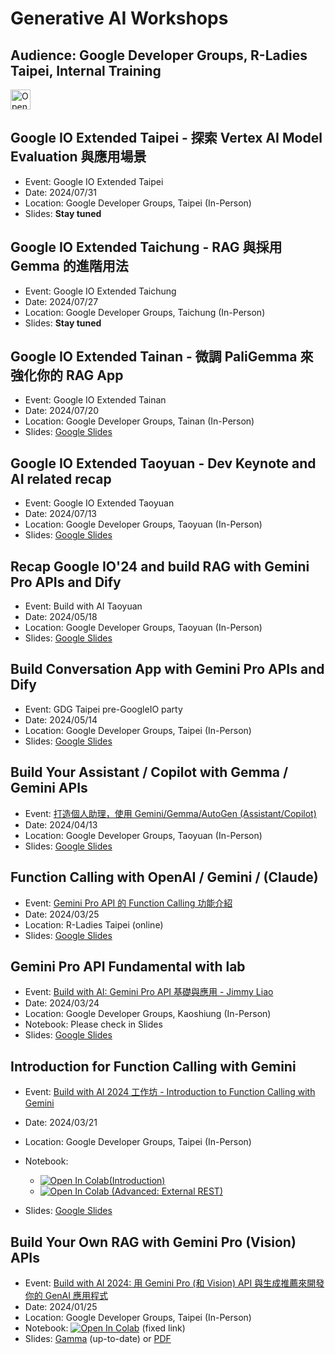 # Generative AI Workshops
## Audience: Google Developer Groups, R-Ladies Taipei, Internal Training

<a href="https://idx.google.com/import?url=https://github.com/jimmyliao/genai-gdg" target="_blank">
  <picture>
    <source media="(prefers-color-scheme: dark)" srcset="https://cdn.idx.dev/btn/open_dark_32.svg">
    <source media="(prefers-color-scheme: light)" srcset="https://cdn.idx.dev/btn/open_light_32.svg">
    <img height="32" alt="Open in IDX" src="https://cdn.idx.dev/btn/open_purple_32.svg">
  </picture>
</a>

## Google IO Extended Taipei - 探索 Vertex AI Model Evaluation 與應用場景
- Event: Google IO Extended Taipei
- Date: 2024/07/31
- Location: Google Developer Groups, Taipei (In-Person)
- Slides: **Stay tuned**


## Google IO Extended Taichung - RAG 與採用Gemma 的進階用法
- Event: Google IO Extended Taichung
- Date: 2024/07/27
- Location: Google Developer Groups, Taichung (In-Person)
- Slides: **Stay tuned**


## Google IO Extended Tainan - 微調 PaliGemma 來強化你的 RAG App
- Event: Google IO Extended Tainan
- Date: 2024/07/20
- Location: Google Developer Groups, Tainan (In-Person)
- Slides: <a href="https://docs.google.com/presentation/d/1Kll_XunMNjrOM3TZXytvpNoXxlGXrY7Hb6aZ2O2tnD4/edit?usp=sharing" target="_blank">Google Slides</a>


## Google IO Extended Taoyuan - Dev Keynote and AI related recap
- Event: Google IO Extended Taoyuan
- Date: 2024/07/13
- Location: Google Developer Groups, Taoyuan (In-Person)
- Slides: <a href="https://docs.google.com/presentation/d/1iXKFHocJZJsnepYbYKC7BwBcTvI7vbt80g8P9ZbiFU0/edit?usp=sharing" target="_blank">Google Slides</a>

## Recap Google IO'24 and build RAG with Gemini Pro APIs and Dify
- Event: Build with AI Taoyuan
- Date: 2024/05/18
- Location: Google Developer Groups, Taoyuan (In-Person)
- Slides: <a href="https://docs.google.com/presentation/d/1E5c8Z2kXmbecgSxm7_7nqN3MQ9KCeinXhX3o9AgkP4o/edit?usp=sharing" target="_blank">Google Slides</a>

## Build Conversation App with Gemini Pro APIs and Dify
- Event: GDG Taipei pre-GoogleIO party
- Date: 2024/05/14
- Location: Google Developer Groups, Taipei (In-Person)
- Slides: <a href="https://docs.google.com/presentation/d/106uL9Japg0iNnuEhaDItgWWD1amV6R8azxigez35ZBc/edit?usp=sharing" target="_blank">Google Slides</a>


## Build Your Assistant / Copilot with Gemma / Gemini APIs
- Event: [打造個人助理，使用 Gemini/Gemma/AutoGen (Assistant/Copilot)](https://gdg.community.dev/events/details/google-gdg-taoyuan-presents-4yue-fen-gemini-api-ying-yong-cheng-shi-kai-fa-gong-zuo-fang-yong-geminigemma-yu-autogenda-zao-ge-ren-zhu-li-assistantmulti-agent/)
- Date: 2024/04/13
- Location: Google Developer Groups, Taoyuan (In-Person)
- Slides: <a href="https://docs.google.com/presentation/d/10LgPDv58M-JmimjEBcD8osqou41BDSAS_jpxkU7tri4/edit?usp=sharing" target="_blank">Google Slides</a>


## Function Calling with OpenAI / Gemini / (Claude)
- Event: [Gemini Pro API 的 Function Calling 功能介紹](https://www.accupass.com/event/2402291451562052044672)
- Date: 2024/03/25
- Location: R-Ladies Taipei (online)
- Slides: <a href="https://docs.google.com/presentation/d/1v89ZtYKsWAZhXqmgwkRjpYGA5rghzYUEHr1qKbj45rw/edit?usp=sharing" target="_blank">Google Slides</a>


## Gemini Pro API Fundamental with lab
- Event: [Build with AI: Gemini Pro API 基礎與應用 - Jimmy Liao](https://gdg.community.dev/events/details/google-gdg-kaohsiung-presents-build-with-ai-kaohsiung-2024-san-yue-shi-zhan/)
- Date: 2024/03/24
- Location: Google Developer Groups, Kaoshiung (In-Person)
- Notebook: Please check in Slides
- Slides: <a href="https://docs.google.com/presentation/d/1qnNAhYq3gfsWMdwiz8yBrJZQsEH4gS7Ztrl_4ort_W0/edit?usp=sharing" target="_blank">Google Slides</a>


## Introduction for Function Calling with Gemini

- Event: [Build with AI 2024 工作坊 - Introduction to Function Calling with Gemini](https://gdg.community.dev/events/details/google-gdg-taipei-presents-build-with-ai-2024-gong-zuo-fang-introduction-to-function-calling-with-gemini/)
- Date: 2024/03/21
- Location: Google Developer Groups, Taipei (In-Person)
- Notebook: 
    - <a target="_blank" href="https://colab.research.google.com/github/jimmyliao/genai-gdg/blob/main/gemini/function-calling/intro_function_calling.ipynb"><img src="https://colab.research.google.com/assets/colab-badge.svg" alt="Open In Colab"/>(Introduction)</a>
    - <a target="_blank" href="https://colab.research.google.com/github/jimmyliao/genai-gdg/blob/main/gemini/function-calling/function_calling_rest.ipynb"><img src="https://colab.research.google.com/assets/colab-badge.svg" alt="Open In Colab"/> (Advanced: External REST)</a>

- Slides: <a href="https://docs.google.com/presentation/d/1O4CzfzSwlBPCEITtW8UdE-9cgbZ0pk8V7yxmHRYpadw/edit?usp=sharing" target="_blank">Google Slides</a>


## Build Your Own RAG with Gemini Pro (Vision) APIs
- Event: [Build with AI 2024: 用 Gemini Pro (和 Vision) API 與生成推薦來開發你的 GenAI 應用程式](https://gdg.community.dev/events/details/google-gdg-taipei-presents-yong-gemini-pro-he-vision-api-yu-sheng-cheng-tui-jian-lai-kai-fa-ni-de-genai-ying-yong-cheng-shi/)
- Date: 2024/01/25
- Location: Google Developer Groups, Taipei (In-Person)
- Notebook: <a target="_blank" href="https://colab.research.google.com/github/jimmyliao/genai-gdg/blob/main/gemini/rag-intro/gemini-lmm.ipynb"><img src="https://colab.research.google.com/assets/colab-badge.svg" alt="Open In Colab"/></a> (fixed link)
- Slides: [Gamma](https://gamma.app/public/GeminiWorkshop-RAG-g0zr4kokl6uragh) (up-to-date) or [PDF](https://github.com/jimmyliao/genai-gdg/blob/main/slides/GeminiWorkshop-GDG-TPE-20240125.pdf)
